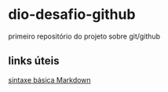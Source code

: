 # dio-desafio-github
primeiro repositório do projeto sobre git/github

## links úteis
[sintaxe básica Markdown](https://www.markdownguide.org/basic-sintax/)
